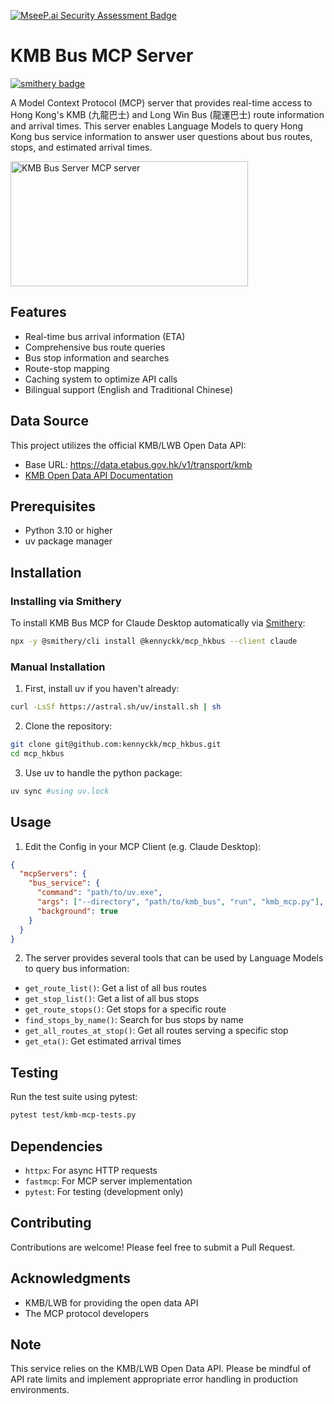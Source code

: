 [![MseeP.ai Security Assessment Badge](https://mseep.net/pr/kennyckk-mcp-hkbus-badge.png)](https://mseep.ai/app/kennyckk-mcp-hkbus)

# KMB Bus MCP Server
[![smithery badge](https://smithery.ai/badge/@kennyckk/mcp_hkbus)](https://smithery.ai/server/@kennyckk/mcp_hkbus)

A Model Context Protocol (MCP) server that provides real-time access to Hong Kong's KMB (九龍巴士) and Long Win Bus (龍運巴士) route information and arrival times. This server enables Language Models to query Hong Kong bus service information to answer user questions about bus routes, stops, and estimated arrival times.

<a href="https://glama.ai/mcp/servers/@kennyckk/mcp_hkbus">
  <img width="380" height="200" src="https://glama.ai/mcp/servers/@kennyckk/mcp_hkbus/badge" alt="KMB Bus Server MCP server" />
</a>

## Features

- Real-time bus arrival information (ETA)
- Comprehensive bus route queries
- Bus stop information and searches
- Route-stop mapping
- Caching system to optimize API calls
- Bilingual support (English and Traditional Chinese)

## Data Source

This project utilizes the official KMB/LWB Open Data API:

- Base URL: https://data.etabus.gov.hk/v1/transport/kmb
- [KMB Open Data API Documentation](https://data.etabus.gov.hk/documentation/overview)

## Prerequisites

- Python 3.10 or higher
- uv package manager

## Installation

### Installing via Smithery

To install KMB Bus MCP for Claude Desktop automatically via [Smithery](https://smithery.ai/server/@kennyckk/mcp_hkbus):

```bash
npx -y @smithery/cli install @kennyckk/mcp_hkbus --client claude
```

### Manual Installation

1. First, install uv if you haven't already:

```bash
curl -LsSf https://astral.sh/uv/install.sh | sh
```

2. Clone the repository:

```bash
git clone git@github.com:kennyckk/mcp_hkbus.git
cd mcp_hkbus
```

3. Use uv to handle the python package:

```bash
uv sync #using uv.lock
```

## Usage

1. Edit the Config in your MCP Client (e.g. Claude Desktop):

```json
{
  "mcpServers": {
    "bus_service": {
      "command": "path/to/uv.exe",
      "args": ["--directory", "path/to/kmb_bus", "run", "kmb_mcp.py"],
      "background": true
    }
  }
}
```

2. The server provides several tools that can be used by Language Models to query bus information:

- `get_route_list()`: Get a list of all bus routes
- `get_stop_list()`: Get a list of all bus stops
- `get_route_stops()`: Get stops for a specific route
- `find_stops_by_name()`: Search for bus stops by name
- `get_all_routes_at_stop()`: Get all routes serving a specific stop
- `get_eta()`: Get estimated arrival times

## Testing

Run the test suite using pytest:

```bash
pytest test/kmb-mcp-tests.py
```

## Dependencies

- `httpx`: For async HTTP requests
- `fastmcp`: For MCP server implementation
- `pytest`: For testing (development only)

## Contributing

Contributions are welcome! Please feel free to submit a Pull Request.

## Acknowledgments

- KMB/LWB for providing the open data API
- The MCP protocol developers

## Note

This service relies on the KMB/LWB Open Data API. Please be mindful of API rate limits and implement appropriate error handling in production environments.